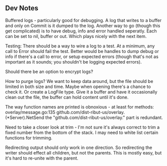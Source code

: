 ## Dev Notes

Buffered logs - particularly good for debugging. A log that writes to a buffer
and only on Commit is it dumped to the log. Another way to go (though this get
complicated) is to have debug, info and error handled seperatly. Each can be
set to nil, buffer or out. Which plays nicely with the next item.

Testing: There should be a way to wire a log to a test. At a minimum, any call
to Error should fail the test. Better would be handles to dump debug or info
if there's a call to error, or setup expected errors (though that's not as
important as it sounds; you shouldn't be logging expected errors).

Should there be an option to encrypt logs?

How to purge logs? We want to keep data around, but the file should be limited
in both size and time. Maybe when opening there's a chance to check it. Or
create a LogFile type. Give it a buffer and have it occasionally clean out the
file, the buffer can hold content until it's done.

The way function names are printed is obnoxious - at least for methods:
overlay/message.go:135 github.com/dist-ribut-us/overlay.(*Server).NetSend
the "github.com/dist-ribut-us/overlay." part is redundant.

Need to take a closer look at trim - I'm not sure it's always correct to trim a
fixed number from the bottom of the stack. I may need to white list certain
functions for trimming.

Redirecting output should only work in one direction. So redirecting the writer
should effect all children, but not the parents. This is mostly easy, but it's
hard to re-unite with the parent.